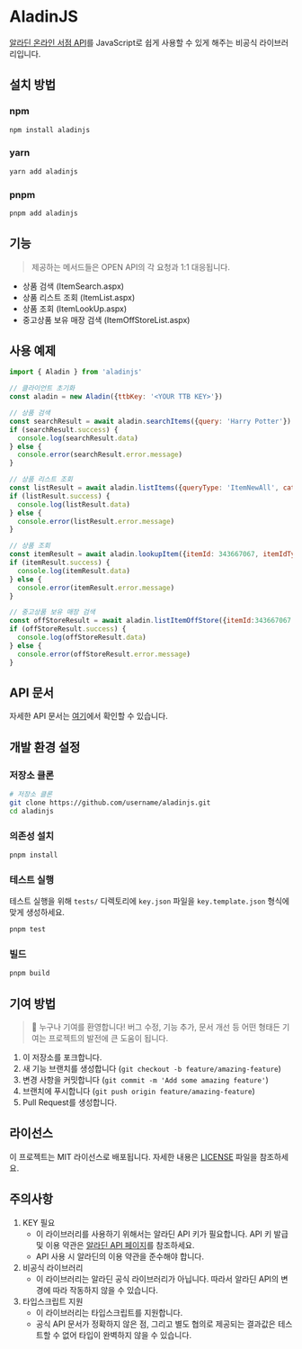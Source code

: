 # AladinJS

[알라딘 온라인 서점 API](https://www.aladin.co.kr/ttb/apiguide.aspx)를 JavaScript로 쉽게 사용할 수 있게 해주는 비공식 라이브러리입니다.

## 설치 방법
### npm
```bash
npm install aladinjs
```
### yarn
```bash
yarn add aladinjs
```
### pnpm
```bash
pnpm add aladinjs
```

## 기능
> 제공하는 메서드들은 OPEN API의 각 요청과 1:1 대응됩니다.
- 상품 검색 (ItemSearch.aspx)
- 상품 리스트 조회 (ItemList.aspx)
- 상품 조회 (ItemLookUp.aspx)
- 중고상품 보유 매장 검색 (ItemOffStoreList.aspx)

## 사용 예제

```javascript
import { Aladin } from 'aladinjs'

// 클라이언트 초기화
const aladin = new Aladin({ttbKey: '<YOUR TTB KEY>'})

// 상품 검색
const searchResult = await aladin.searchItems({query: 'Harry Potter'})
if (searchResult.success) {
  console.log(searchResult.data)
} else {
  console.error(searchResult.error.message)
}

// 상품 리스트 조회
const listResult = await aladin.listItems({queryType: 'ItemNewAll', categoryId: 57923 })
if (listResult.success) {
  console.log(listResult.data)
} else {
  console.error(listResult.error.message)
}

// 상품 조회
const itemResult = await aladin.lookupItem({itemId: 343667067, itemIdType: 'ItemId'})
if (itemResult.success) {
  console.log(itemResult.data)
} else {
  console.error(itemResult.error.message)
}

// 중고상품 보유 매장 검색
const offStoreResult = await aladin.listItemOffStore({itemId:343667067 , itemIdType: "ItemId"})
if (offStoreResult.success) {
  console.log(offStoreResult.data)
} else {
  console.error(offStoreResult.error.message)
}
```

## API 문서

자세한 API 문서는 [여기](https://github.com/username/aladinjs/docs)에서 확인할 수 있습니다.

## 개발 환경 설정
### 저장소 클론
```bash
# 저장소 클론
git clone https://github.com/username/aladinjs.git
cd aladinjs
```

### 의존성 설치
```bash
pnpm install
```

### 테스트 실행
테스트 실행을 위해 `tests/` 디렉토리에 `key.json` 파일을 `key.template.json` 형식에 맞게 생성하세요.
```bash
pnpm test
```

### 빌드
```bash
pnpm build
```

## 기여 방법
> 🎉 누구나 기여를 환영합니다! 버그 수정, 기능 추가, 문서 개선 등 어떤 형태든 기여는 프로젝트의 발전에 큰 도움이 됩니다.
1. 이 저장소를 포크합니다.
2. 새 기능 브랜치를 생성합니다 (`git checkout -b feature/amazing-feature`)
3. 변경 사항을 커밋합니다 (`git commit -m 'Add some amazing feature'`)
4. 브랜치에 푸시합니다 (`git push origin feature/amazing-feature`)
5. Pull Request를 생성합니다.

## 라이선스

이 프로젝트는 MIT 라이선스로 배포됩니다. 자세한 내용은 [LICENSE](LICENSE) 파일을 참조하세요.

## 주의사항
1. KEY 필요 
    - 이 라이브러리를 사용하기 위해서는 알라딘 API 키가 필요합니다. API 키 발급 및 이용 약관은 [알라딘 API 페이지](https://www.aladin.co.kr/ttb/apiguide.aspx)를 참조하세요.
    - API 사용 시 알라딘의 이용 약관을 준수해야 합니다.
2. 비공식 라이브러리
    - 이 라이브러리는 알라딘 공식 라이브러리가 아닙니다. 따라서 알라딘 API의 변경에 따라 작동하지 않을 수 있습니다.
3. 타입스크립트 지원
    - 이 라이브러리는 타입스크립트를 지원합니다. 
    - 공식 API 문서가 정확하지 않은 점, 그리고 별도 협의로 제공되는 결과값은 테스트할 수 없어 타입이 완벽하지 않을 수 있습니다.
